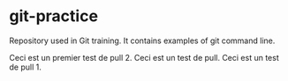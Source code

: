 # git-practice
Repository used in Git training. It contains examples of git command line.

Ceci est un premier test de pull 2.
Ceci est un test de pull.
Ceci est un test de pull 1.
